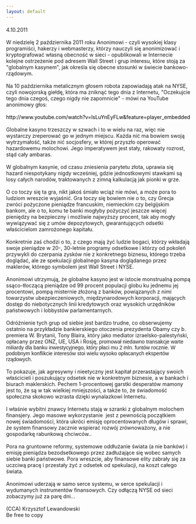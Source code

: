 ```yaml
---
layout: default
---
```


<!--83--><p style="margin: 0px 0px 18px; font-size: 18px; font-family: Helvetica;">
<div style="border-width: 0px; margin: 0px; padding: 0px;">4.10.2011</div><div style="border-width: 0px; margin: 0px; padding: 0px;"><br style="border-width: 0px; margin: 0px; padding: 0px;"></div>W niedzielę 2 października 2011 roku Anonimowi - czyli wysokiej klasy programiści, hakerzy i webmasterzy, którzy nauczyli się anonimizować i kryptografować własną obecność w sieci - opublikowali w Internecie kolejne ostrzeżenie pod adresem Wall Street i grup interesu, które stoją za "globalnym kasynem", jak określa się obecne stosunki w świecie bankowo-rządowym.<div style="border-width: 0px; margin: 0px; padding: 0px;"><br style="border-width: 0px; margin: 0px; padding: 0px;"></div><div style="border-width: 0px; margin: 0px; padding: 0px;">Na 10 października&nbsp;metalicznym głosem robota&nbsp;zapowiadają atak na NYSE, czyli nowojorską giełdę, która ma zniknąć tego dnia z Internetu, "Oczekujcie tego dnia czegoś, czego nigdy nie zapomnicie" - mówi na YouTube anonimowy głos:</div><div style="border-width: 0px; margin: 0px; padding: 0px;"><br style="border-width: 0px; margin: 0px; padding: 0px;"></div><div style="border-width: 0px; margin: 0px; padding: 0px;"><a href="http://www.youtube.com/watch?v=lsLuYnEyFLw&amp;feature=player_embedded" title="Komunikat Anonimowych" target="" style="border-width: 0px; margin: 0px; padding: 0px; color: black; text-decoration: none;">http://www.youtube.com/watch?v=lsLuYnEyFLw&amp;feature=player_embedded</a><br style="border-width: 0px; margin: 0px; padding: 0px;"></div><div style="border-width: 0px; margin: 0px; padding: 0px;"><br style="border-width: 0px; margin: 0px; padding: 0px;"></div><div style="border-width: 0px; margin: 0px; padding: 0px;">Globalne kasyno trzeszczy w szwach i to w wielu na raz, więc nie wystarczy zreperować go w jednym miejscu. Każda nić ma bowiem swoją wytrzymałość, także nić socjosfery, w której przyszło operować hazardowemu molochowi. Jego imperatywem jest stały, rakowaty rozrost, stąd cały ambaras.</div><div style="border-width: 0px; margin: 0px; padding: 0px;"><br style="border-width: 0px; margin: 0px; padding: 0px;"></div><div style="border-width: 0px; margin: 0px; padding: 0px;">W globalnym kasynie, od czasu zniesienia parytetu złota, uprawia się hazard niespotykany nigdy wcześniej, gdzie jednostkowymi stawkami są losy całych narodów, traktowanych z zimną kalkulacją jak pionki w grze.</div><div style="border-width: 0px; margin: 0px; padding: 0px;"><br style="border-width: 0px; margin: 0px; padding: 0px;"></div><div style="border-width: 0px; margin: 0px; padding: 0px;">O co toczy się ta gra, nikt jakoś śmiało wciąż nie mówi, a może pora to ludziom wreszcie wyjaśnić. Gra toczy się bowiem nie o to, czy Grecja zwróci pożyczone pieniądze francuskim, niemieckim czy belgijskim bankom, ale o to, komu te banki mogłyby pożyczyć jeszcze więcej pieniędzy na bezpieczny i możliwie najwyższy procent, tak aby mogły wywiązywać się z umów depozytowych, gwarantujących odsetki właścicielom zamrożonego kapitału.&nbsp;</div><div style="border-width: 0px; margin: 0px; padding: 0px;"><br style="border-width: 0px; margin: 0px; padding: 0px;"></div><div style="border-width: 0px; margin: 0px; padding: 0px;">Konkretnie zaś chodzi o to, z czego mają żyć ludzie bogaci, którzy wkładają swoje pieniądze w 20-, 30-letnie programy odsetkowe i którzy od pokoleń przywykli do czerpania zysków nie z konkretnego biznesu, którego trzeba doglądać, ale ze spekulacji globalnego kasyna doglądanego przez maklerów, którego symbolem jest Wall Street i NYSE.</div><div style="border-width: 0px; margin: 0px; padding: 0px;"><br style="border-width: 0px; margin: 0px; padding: 0px;"></div><div style="border-width: 0px; margin: 0px; padding: 0px;">Anonimowi utrzymują, że globalne kasyno jest w istocie monstrualną pompą ssąco-tłoczącą pieniądze od 99 procent populacji globu ku jednemu jej procentowi, pompą misternie złożoną z banków, powiązanych z nimi towarzystw ubezpieczeniowych, międzynarodowych korporacji, mających dostęp do niebotycznych linii kredytowych oraz wysokich urzędników państwowych i lobbystów parlamentarnych.</div><div style="border-width: 0px; margin: 0px; padding: 0px;"><br style="border-width: 0px; margin: 0px; padding: 0px;"></div><div style="border-width: 0px; margin: 0px; padding: 0px;">Odróżnienie tych grup od siebie jest bardzo trudne, co obserwujemy ostatnio na przykładzie bankierskiego otoczenia prezydenta Obamy czy b. premiera W. Brytanii, Tony Blaira, który jako mediator izraelsko-palestyński, opłacany przez ONZ, UE, USA i Rosję,&nbsp;<span class="Apple-style-span" style="border-width: 0px; margin: 0px; padding: 0px; font-family: Helvetica;">promował niedawno transakcje warte miliardy dla banku inwestycyjnego, który płaci mu 2 mln. funtów rocznie. W podobnym konflikcie interesów stoi wielu wysoko opłacanych ekspertów rządowych.</span></div><div style="border-width: 0px; margin: 0px; padding: 0px;"><br style="border-width: 0px; margin: 0px; padding: 0px;"></div><div style="border-width: 0px; margin: 0px; padding: 0px;">To pokazuje, jak agresywny i nieetyczny jest kapitał przerastający swoich właścicieli i poszukujący odsetek nie w konkretnym biznesie, a w bankach i biurach maklerskich. Pechem 1-procentowej garstki desperatów mamony jest to, że są w tak wielkiej mniejszości, a także to, że świadomość społeczna skokowo wzrasta dzięki wynalazkowi Internetu.</div><div style="border-width: 0px; margin: 0px; padding: 0px;"><br style="border-width: 0px; margin: 0px; padding: 0px;"></div><div style="border-width: 0px; margin: 0px; padding: 0px;">I właśnie wybitni znawcy Internetu stają w szranki z globalnym molochem finansjery. Jego masowe wykorzystanie &nbsp;jest z pewnością początkiem nowej świadomości, która ukróci emisję oprocentowanych długów i sprawi, że system finansowy zacznie wspierać rozwój zrównoważony, a nie gospodarkę rabunkową chciwców..</div><div style="border-width: 0px; margin: 0px; padding: 0px;"><br style="border-width: 0px; margin: 0px; padding: 0px;"></div><div style="border-width: 0px; margin: 0px; padding: 0px;">Pora na gruntowne reformy, systemowe oddłużanie świata (a nie banków) i emisję pieniądza bezodsetkowego przez zadłużające się wobec samych siebie banki państwowe. Pora wreszcie, aby finansowe elity zabrały się za uczciwą pracę i przestały żyć z odsetek od spekulacji, na koszt całego świata.&nbsp;</div><div style="border-width: 0px; margin: 0px; padding: 0px;"><br style="border-width: 0px; margin: 0px; padding: 0px;"></div><div style="border-width: 0px; margin: 0px; padding: 0px;">Anonimowi uderzają w samo serce systemu, w serce spekulacji i wydumanych instrumentów finansowych. Czy odłączą NYSE od sieci zobaczymy już za parę dni...</div><div style="border-width: 0px; margin: 0px; padding: 0px;"><br style="border-width: 0px; margin: 0px; padding: 0px;"></div><div style="border-width: 0px; margin: 0px; padding: 0px;">(CCA) Krzysztof Lewandowski</div><div style="border-width: 0px; margin: 0px; padding: 0px;">Be free to copy</div></p>